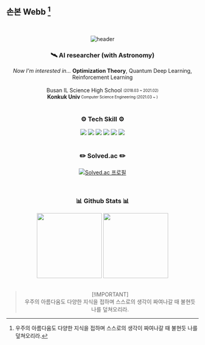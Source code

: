 ## 손본 Webb [^1]

<br>
<div align="center">
 
![header](https://capsule-render.vercel.app/api?type=Waving&height=200&color=timeGradient&section=header&text=Webb's%20GitHub&fontAlign=68&fontAlignY=33&animation=fadeIn&fontColor=FFFFFF&fontSize=60&desc=Sohn%20Vaughan&descAlignY=53&descAlign=53)

</div>

<h3 align="center">🛰  AI researcher (with Astronomy)</h3>  

<div align="center"><i>Now I'm interested in...</i> <b>Optimization Theory</b>, Quantum Deep Learning, Reinforcement Learning</div>  
<br>
<div align="center">Busan IL Science High School <sub><sup> (2018.03 ~ 2021.02) </sup></sub></div> 
<div align="center"><b>Konkuk Univ</b><sub><sup> Computer Science Engineering (2021.03 ~ )</sup></sub></div> 

<br>

<div align="center">
  <h3>⚙️ Tech Skill ⚙️</h3>
    <img src="https://img.shields.io/badge/Python-3776AB?style=for-the-badge&logo=Python&logoColor=white"/> 
    <img src="https://img.shields.io/badge/C++-00599C?style=for-the-badge&logo=cplusplus&logoColor=white"/>
    <img src="https://img.shields.io/badge/PyTorch-EE4C2C?style=for-the-badge&logo=PyTorch&logoColor=white"/>
    <img src="https://img.shields.io/badge/CV-YOLO-green?style=flat-square&logo">
    <img src="https://img.shields.io/badge/RL-DQN-blue?style=flat-square&logo">
    <img src="https://img.shields.io/badge/RL-PPO-blue?style=flat-square&logo">
</div> 
  

<br>

<div align="center">
 <h3>✏️ Solved.ac ✏️</h3>
  
[![Solved.ac 프로필](http://mazassumnida.wtf/api/v2/generate_badge?boj=jwst0210)](https://solved.ac/jwst0210)
  
</div>

<br>

<h3 align="center">📊 Github Stats 📊</h3>

<div align="center">
  <img height="170em" src="http://github-profile-summary-cards.vercel.app/api/cards/stats?username=webb-c&theme=nord_dark"/>
  <img height="170em" src="http://github-profile-summary-cards.vercel.app/api/cards/productive-time?username=webb-c&theme=nord_dark&utcOffset=8"/>
  
</div>

<br>

<div align="center">

> [!IMPORTANT]\
> 우주의 아름다움도 다양한 지식을 접하며 스스로의 생각이 짜여나갈 때 불현듯 나를 덮쳐오리라.


</div>

[^1]: 우주의 아름다움도 다양한 지식을 접하며 스스로의 생각이 짜여나갈 때 불현듯 나를 덮쳐오리라.


